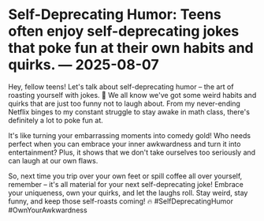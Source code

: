 # Self-Deprecating Humor: Teens often enjoy self-deprecating jokes that poke fun at their own habits and quirks. — 2025-08-07

Hey, fellow teens! Let's talk about self-deprecating humor – the art of roasting yourself with jokes. 🤪 We all know we've got some weird habits and quirks that are just too funny not to laugh about. From my never-ending Netflix binges to my constant struggle to stay awake in math class, there's definitely a lot to poke fun at.

It's like turning your embarrassing moments into comedy gold! Who needs perfect when you can embrace your inner awkwardness and turn it into entertainment? Plus, it shows that we don't take ourselves too seriously and can laugh at our own flaws.

So, next time you trip over your own feet or spill coffee all over yourself, remember – it's all material for your next self-deprecating joke! Embrace your uniqueness, own your quirks, and let the laughs roll. Stay weird, stay funny, and keep those self-roasts coming! 🔥 #SelfDeprecatingHumor #OwnYourAwkwardness